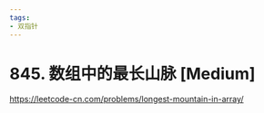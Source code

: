 ```yaml
---
tags:
- 双指针
---
```


# 845. 数组中的最长山脉 [Medium]

<https://leetcode-cn.com/problems/longest-mountain-in-array/>
